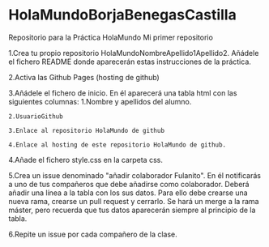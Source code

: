 # HolaMundoBorjaBenegasCastilla
Repositorio para la Práctica HolaMundo Mi primer repositorio

1.Crea tu propio repositorio HolaMundoNombreApellido1Apellido2. Añádele el fichero README donde aparecerán estas instrucciones de la práctica.

2.Activa las Github Pages (hosting de github)

3.Añádele el fichero de inicio. En él aparecerá una tabla html con las siguientes columnas: 
    1.Nombre y apellidos del alumno.
  
    2.UsuarioGithub
  
    3.Enlace al repositorio HolaMundo de github
  
    4.Enlace al hosting de este repositorio HolaMundo de github.

4.Añade el fichero style.css en la carpeta css. 

5.Crea un issue denominado "añadir colaborador Fulanito". En él notificarás a uno de tus compañeros que debe añadirse como colaborador.     Deberá añadir una línea a la tabla con los sus datos. Para ello debe crearse una nueva rama, crearse un pull request y cerrarlo. Se hará   un merge a la rama máster, pero recuerda que tus datos aparecerán  siempre al principio de la tabla.

6.Repite un issue por cada compañero de la clase.
